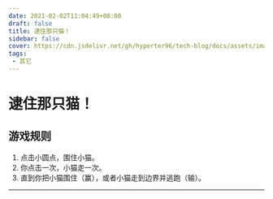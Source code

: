 ```yaml
---
date: 2021-02-02T11:04:49+08:00
draft: false
title: 逮住那只猫！
sidebar: false
cover: https://cdn.jsdelivr.net/gh/hyperter96/tech-blog/docs/assets/images/catch-the-cat.jpg
tags:
 - 其它
---
```


# 逮住那只猫！

## 游戏规则

1. 点击小圆点，围住小猫。
2. 你点击一次，小猫走一次。
3. 直到你把小猫围住（赢），或者小猫走到边界并逃跑（输）。
---

<div align="center">
    <div id="catch-the-cat"></div>
</div>